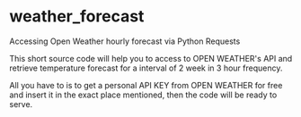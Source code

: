 # weather_forecast
Accessing Open Weather hourly forecast via Python Requests

This short source code will help you to access to OPEN WEATHER's API and retrieve temperature forecast for a interval of 2 week in 3 hour frequency.

All you have to is to get a personal API KEY from OPEN WEATHER for free and insert it in the exact place mentioned, then the code will be ready to serve.
